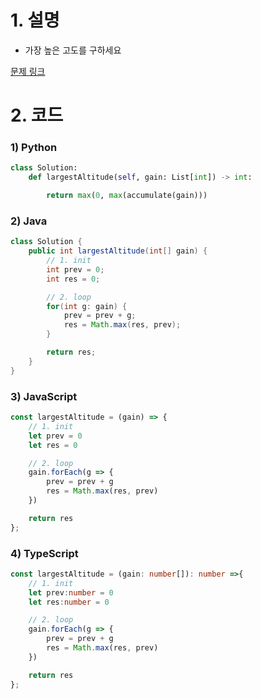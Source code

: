 # 1. 설명
- 가장 높은 고도를 구하세요

[문제 링크](https://leetcode.com/problems/find-the-highest-altitude/)

# 2. 코드
### 1) Python
```python
class Solution:
    def largestAltitude(self, gain: List[int]) -> int:

        return max(0, max(accumulate(gain)))
```

### 2) Java
```java
class Solution {
    public int largestAltitude(int[] gain) {
        // 1. init
        int prev = 0;
        int res = 0;

        // 2. loop
        for(int g: gain) {
            prev = prev + g;
            res = Math.max(res, prev);
        }

        return res;
    }
}
```

### 3) JavaScript
```js
const largestAltitude = (gain) => {
    // 1. init
    let prev = 0
    let res = 0

    // 2. loop
    gain.forEach(g => {
        prev = prev + g
        res = Math.max(res, prev)
    })

    return res
};
```

### 4) TypeScript
```ts
const largestAltitude = (gain: number[]): number =>{
    // 1. init
    let prev:number = 0
    let res:number = 0

    // 2. loop
    gain.forEach(g => {
        prev = prev + g
        res = Math.max(res, prev)
    })

    return res
};
```